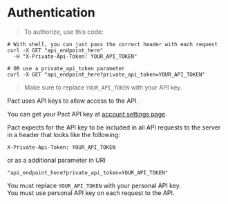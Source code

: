# Authentication

> To authorize, use this code:

```shell
# With shell, you can just pass the correct header with each request
curl -X GET "api_endpoint_here"
  -H "X-Private-Api-Token: YOUR_API_TOKEN"

# OR use a private_api_token parameter
curl -X GET "api_endpoint_here?private_api_token=YOUR_API_TOKEN"
```

> Make sure to replace `YOUR_API_TOKEN` with your API key.

Pact uses API keys to allow access to the API.

You can get your Pact API key at [account settings page](https://app.pact.im/account).

Pact expects for the API key to be included in all API requests to the server in a header that looks like the following:

`X-Private-Api-Token: YOUR_API_TOKEN`

or as a additional parameter in URI

`"api_endpoint_here?private_api_token=YOUR_API_TOKEN"`

<aside class="notice">
You must replace <code>YOUR_API_TOKEN</code> with your personal API key.
</aside>

<aside class="warning">
You must use personal API key on each request to the API.
</aside>
